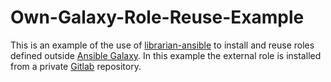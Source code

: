 # Own-Galaxy-Role-Reuse-Example

This is an example of the use of [librarian-ansible](https://github.com/bcoe/librarian-ansible) to install and reuse
roles defined outside [Ansible Galaxy](https://galaxy.ansible.com). In this example the external role is installed
from a private [Gitlab](https://about.gitlab.com) repository.


